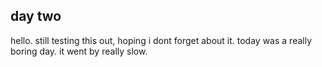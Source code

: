 ## day two

hello. still testing this out, hoping i dont forget about it. today was a really boring day. it went by really slow.
